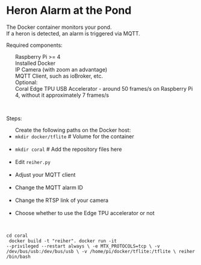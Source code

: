 <h1>Heron Alarm at the Pond</h1>

The Docker container monitors your pond.<br/>
If a heron is detected, an alarm is triggered via MQTT.<br/>

Required components:<br/>
<ul>Raspberry Pi >= 4<br/>
Installed Docker<br/>
IP Camera (with zoom an advantage)<br/>
MQTT Client, such as ioBroker, etc.<br/>
Optional:<br/>
Coral Edge TPU USB Accelerator - around 50 frames/s on Raspberry Pi 4, without it approximately 7 frames/s</ul><br/>

Steps:<br/>
<ul>Create the following paths on the Docker host:<br/>
<li><code>mkdir docker/tflite</code> # Volume for the container</li><br/>
<li><code>mkdir coral</code> # Add the repository files here</li><br/>
<li>Edit <code>reiher.py</code></li><br/>
<li>Adjust your MQTT client</li><br/>
<li>Change the MQTT alarm ID</li><br/>
<li>Change the RTSP link of your camera</li><br/>
<li>Choose whether to use the Edge TPU accelerator or not</li></ul><br/>

<code>cd coral<br/>
docker build -t "reiher".
docker run -it --privileged --restart always \\
    -e MTX_PROTOCOLS=tcp \\
    -v /dev/bus/usb:/dev/bus/usb \\
    -v /home/pi/docker/tflite:/tflite \\
    reiher /bin/bash</code>
